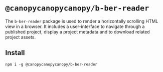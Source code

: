 # `@canopycanopycanopy/b-ber-reader`

The `b-ber-reader` package is used to render a horizontally scrolling HTML view in a browser. It includes a user-interface to navigate through a published project, display a project metadata and to download related project assets.

## Install

```
npm i -g @canopycanopycanopy/b-ber-reader
```
